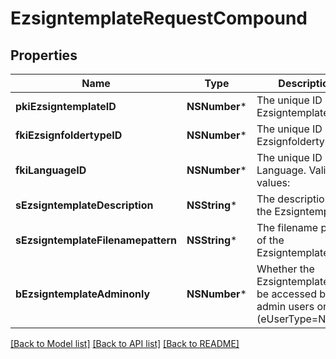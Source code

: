 # EzsigntemplateRequestCompound

## Properties
Name | Type | Description | Notes
------------ | ------------- | ------------- | -------------
**pkiEzsigntemplateID** | **NSNumber*** | The unique ID of the Ezsigntemplate | [optional] 
**fkiEzsignfoldertypeID** | **NSNumber*** | The unique ID of the Ezsignfoldertype. | 
**fkiLanguageID** | **NSNumber*** | The unique ID of the Language.  Valid values:  |Value|Description| |-|-| |1|French| |2|English| | 
**sEzsigntemplateDescription** | **NSString*** | The description of the Ezsigntemplate | 
**sEzsigntemplateFilenamepattern** | **NSString*** | The filename pattern of the Ezsigntemplate | [optional] 
**bEzsigntemplateAdminonly** | **NSNumber*** | Whether the Ezsigntemplate can be accessed by admin users only (eUserType&#x3D;Normal) | 

[[Back to Model list]](../README.md#documentation-for-models) [[Back to API list]](../README.md#documentation-for-api-endpoints) [[Back to README]](../README.md)


